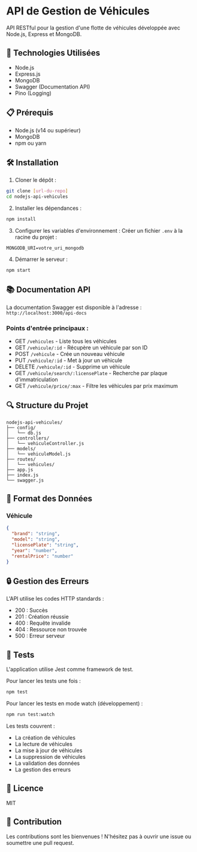 # API de Gestion de Véhicules

API RESTful pour la gestion d'une flotte de véhicules développée avec Node.js, Express et MongoDB.

## 🚀 Technologies Utilisées

- Node.js
- Express.js
- MongoDB
- Swagger (Documentation API)
- Pino (Logging)

## 📋 Prérequis

- Node.js (v14 ou supérieur)
- MongoDB
- npm ou yarn

## 🛠️ Installation

1. Cloner le dépôt :
```bash
git clone [url-du-repo]
cd nodejs-api-vehicules
```

2. Installer les dépendances :
```bash
npm install
```

3. Configurer les variables d'environnement :
Créer un fichier `.env` à la racine du projet :
```env
MONGODB_URI=votre_uri_mongodb
```

4. Démarrer le serveur :
```bash
npm start
```

## 📚 Documentation API

La documentation Swagger est disponible à l'adresse : `http://localhost:3000/api-docs`

### Points d'entrée principaux :

- GET `/vehicules` - Liste tous les véhicules
- GET `/vehicule/:id` - Récupère un véhicule par son ID
- POST `/vehicule` - Crée un nouveau véhicule
- PUT `/vehicule/:id` - Met à jour un véhicule
- DELETE `/vehicule/:id` - Supprime un véhicule
- GET `/vehicule/search/:licensePlate` - Recherche par plaque d'immatriculation
- GET `/vehicule/price/:max` - Filtre les véhicules par prix maximum

## 🔍 Structure du Projet

```
nodejs-api-vehicules/
├── config/
│   └── db.js
├── controllers/
│   └── vehiculeController.js
├── models/
│   └── vehiculeModel.js
├── routes/
│   └── vehicules/
├── app.js
├── index.js
└── swagger.js
```

## 📝 Format des Données

### Véhicule

```json
{
  "brand": "string",
  "model": "string",
  "licensePlate": "string",
  "year": "number",
  "rentalPrice": "number"
}
```

## 🔒 Gestion des Erreurs

L'API utilise les codes HTTP standards :
- 200 : Succès
- 201 : Création réussie
- 400 : Requête invalide
- 404 : Ressource non trouvée
- 500 : Erreur serveur

## 🧪 Tests

L'application utilise Jest comme framework de test.

Pour lancer les tests une fois :
```bash
npm test
```

Pour lancer les tests en mode watch (développement) :
```bash
npm run test:watch
```

Les tests couvrent :
- La création de véhicules
- La lecture de véhicules
- La mise à jour de véhicules
- La suppression de véhicules
- La validation des données
- La gestion des erreurs

## 📜 Licence

MIT

## 👥 Contribution

Les contributions sont les bienvenues ! N'hésitez pas à ouvrir une issue ou soumettre une pull request.
